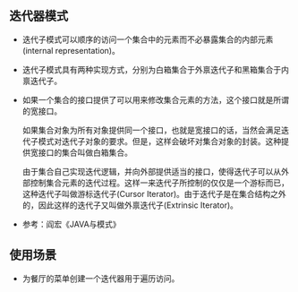 
## 迭代器模式
- 迭代子模式可以顺序的访问一个集合中的元素而不必暴露集合的内部元素(internal representation)。
- 迭代子模式具有两种实现方式，分别为白箱集合于外禀迭代子和黑箱集合于内禀迭代子。
- 如果一个集合的接口提供了可以用来修改集合元素的方法，这个接口就是所谓的宽接口。
  
  如果集合对象为所有对象提供同一个接口，也就是宽接口的话，当然会满足迭代子模式对迭代子对象的要求。但是，这样会破坏对集合对象的封装。这种提供宽接口的集合叫做白箱集合。
  
  由于集合自己实现迭代逻辑，并向外部提供适当的接口，使得迭代子可以从外部控制集合元素的迭代过程。这样一来迭代子所控制的仅仅是一个游标而已，这种迭代子叫做游标迭代子(Cursor Iterator)。由于迭代子是在集合结构之外的，因此这样的迭代子又叫做外禀迭代子(Extrinsic Iterator)。
- 参考：阎宏《JAVA与模式》 

## 使用场景
- 为餐厅的菜单创建一个迭代器用于遍历访问。